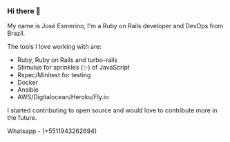 ### Hi there 👋

My name is José Esmerino, I'm a Ruby on Rails developer and DevOps from Brazil.

The tools I love working with are:

- Ruby, Ruby on Rails and turbo-rails
- Stimulus for sprinkles (✨) of JavaScript
- Rspec/Minitest for testing
- Docker
- Ansible
- AWS/Digitalocean/Heroku/Fly.io

I started contributing to open source and would love to contribute more in the future.

Whatsapp - (+5511943262694)
<!--
**esmerino/esmerino** is a ✨ _special_ ✨ repository because its `README.md` (this file) appears on your GitHub profile.

Here are some ideas to get you started:

- 🔭 I’m currently working on ...
- 🌱 I’m currently learning ...
- 👯 I’m looking to collaborate on ...
- 🤔 I’m looking for help with ...
- 💬 Ask me about ...
- 📫 How to reach me: ...
- 😄 Pronouns: ...
- ⚡ Fun fact: ...
-->
